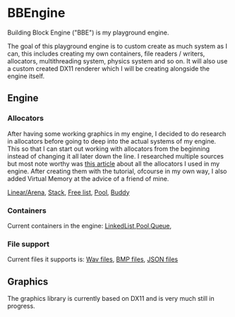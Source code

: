 # BBEngine
Building Block Engine ("BBE") is my playground engine.

The goal of this playground engine is to custom create as much system as I can, this includes creating my own containers, file readers / writers, allocators, multithreading system, physics system and so on. It will also use a custom created DX11 renderer which I will be creating alongside the engine itself.

## Engine
### Allocators
After having some working graphics in my engine, I decided to do research in allocators before going to deep into the actual systems of my engine. This so that I can start out working with allocators from the beginning instead of changing it all later down the line. I researched multiple sources but most note worthy was [this article](https://www.gingerbill.org/series/memory-allocation-strategies/) about all the allocators I used in my engine. After creating them with the tutorial, ofcourse in my own way, I also added Virtual Memory at the advice of a friend of mine.

[Linear/Arena](https://github.com/Reemhi2122/BBEngine/blob/main/BBEngine/BBEngine/Source/Allocators/ArenaAllocator.cpp), [Stack](https://github.com/Reemhi2122/BBEngine/blob/main/BBEngine/BBEngine/Source/Allocators/StackAllocator.cpp), [Free list](https://github.com/Reemhi2122/BBEngine/blob/main/BBEngine/BBEngine/Source/Allocators/FreeListAllocator.cpp), [Pool](https://github.com/Reemhi2122/BBEngine/blob/main/BBEngine/BBEngine/Source/Allocators/PoolAllocator.cpp), [Buddy](https://github.com/Reemhi2122/BBEngine/blob/main/BBEngine/BBEngine/Source/Allocators/BuddyAllocator.cpp)

### Containers
Current containers in the engine:
[LinkedList](https://github.com/Reemhi2122/BBEngine/blob/main/BBEngine/BBEngine/Include/Containers/LinkedList.h),[Pool](https://github.com/Reemhi2122/BBEngine/blob/main/BBEngine/BBEngine/Include/Containers/Pool.h),[Queue](https://github.com/Reemhi2122/BBEngine/blob/main/BBEngine/BBEngine/Include/Containers/Queue.h),

### File support
Current files it supports is:
[Wav files](https://github.com/Reemhi2122/BBEngine/blob/main/BBEngine/BBEngine/Source/FileLoaders/Sound/WAVLoader.cpp), [BMP files](https://github.com/Reemhi2122/BBEngine/blob/main/BBEngine/BBEngine/Source/FileLoaders/Image/BMPLoader.cpp), [JSON files](https://github.com/Reemhi2122/BBEngine/blob/main/BBEngine/BBEngine/Source/FileLoaders/Data/JsonParser.cpp)

## Graphics
The graphics library is currently based on DX11 and is very much still in progress.
